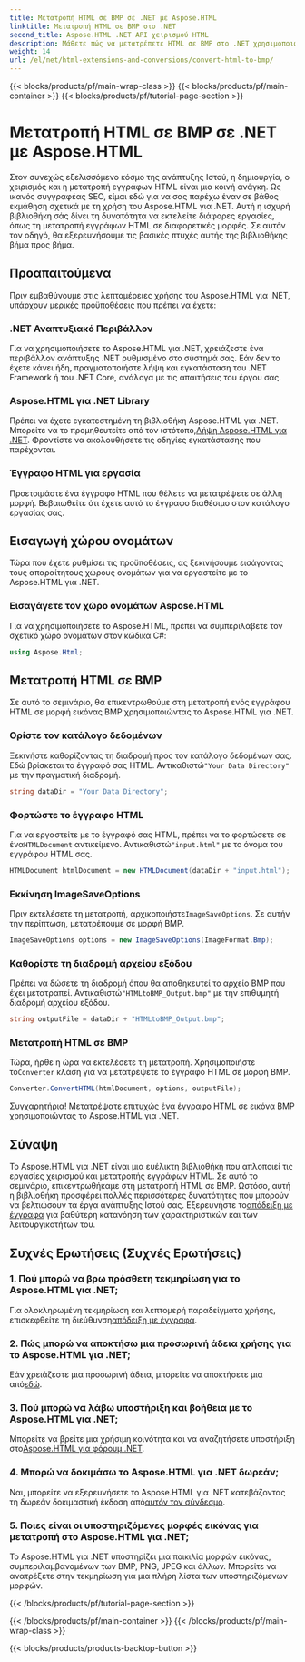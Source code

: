 ```yaml
---
title: Μετατροπή HTML σε BMP σε .NET με Aspose.HTML
linktitle: Μετατροπή HTML σε BMP στο .NET
second_title: Aspose.HTML .NET API χειρισμού HTML
description: Μάθετε πώς να μετατρέπετε HTML σε BMP στο .NET χρησιμοποιώντας το Aspose.HTML για .NET. Πλήρης οδηγός για προγραμματιστές ιστού για Leveraging Aspose.HTML για .NET.
weight: 14
url: /el/net/html-extensions-and-conversions/convert-html-to-bmp/
---
```


{{< blocks/products/pf/main-wrap-class >}}
{{< blocks/products/pf/main-container >}}
{{< blocks/products/pf/tutorial-page-section >}}

# Μετατροπή HTML σε BMP σε .NET με Aspose.HTML

Στον συνεχώς εξελισσόμενο κόσμο της ανάπτυξης Ιστού, η δημιουργία, ο χειρισμός και η μετατροπή εγγράφων HTML είναι μια κοινή ανάγκη. Ως ικανός συγγραφέας SEO, είμαι εδώ για να σας παρέχω έναν σε βάθος εκμάθηση σχετικά με τη χρήση του Aspose.HTML για .NET. Αυτή η ισχυρή βιβλιοθήκη σάς δίνει τη δυνατότητα να εκτελείτε διάφορες εργασίες, όπως τη μετατροπή εγγράφων HTML σε διαφορετικές μορφές. Σε αυτόν τον οδηγό, θα εξερευνήσουμε τις βασικές πτυχές αυτής της βιβλιοθήκης βήμα προς βήμα.

## Προαπαιτούμενα

Πριν εμβαθύνουμε στις λεπτομέρειες χρήσης του Aspose.HTML για .NET, υπάρχουν μερικές προϋποθέσεις που πρέπει να έχετε:

### .NET Αναπτυξιακό Περιβάλλον

Για να χρησιμοποιήσετε το Aspose.HTML για .NET, χρειάζεστε ένα περιβάλλον ανάπτυξης .NET ρυθμισμένο στο σύστημά σας. Εάν δεν το έχετε κάνει ήδη, πραγματοποιήστε λήψη και εγκατάσταση του .NET Framework ή του .NET Core, ανάλογα με τις απαιτήσεις του έργου σας.

### Aspose.HTML για .NET Library

 Πρέπει να έχετε εγκατεστημένη τη βιβλιοθήκη Aspose.HTML για .NET. Μπορείτε να το προμηθευτείτε από τον ιστότοπο,[Λήψη Aspose.HTML για .NET](https://releases.aspose.com/html/net/). Φροντίστε να ακολουθήσετε τις οδηγίες εγκατάστασης που παρέχονται.

### Έγγραφο HTML για εργασία

Προετοιμάστε ένα έγγραφο HTML που θέλετε να μετατρέψετε σε άλλη μορφή. Βεβαιωθείτε ότι έχετε αυτό το έγγραφο διαθέσιμο στον κατάλογο εργασίας σας.

## Εισαγωγή χώρου ονομάτων

Τώρα που έχετε ρυθμίσει τις προϋποθέσεις, ας ξεκινήσουμε εισάγοντας τους απαραίτητους χώρους ονομάτων για να εργαστείτε με το Aspose.HTML για .NET.

### Εισαγάγετε τον χώρο ονομάτων Aspose.HTML

Για να χρησιμοποιήσετε το Aspose.HTML, πρέπει να συμπεριλάβετε τον σχετικό χώρο ονομάτων στον κώδικα C#:

```csharp
using Aspose.Html;
```

## Μετατροπή HTML σε BMP

Σε αυτό το σεμινάριο, θα επικεντρωθούμε στη μετατροπή ενός εγγράφου HTML σε μορφή εικόνας BMP χρησιμοποιώντας το Aspose.HTML για .NET.

### Ορίστε τον κατάλογο δεδομένων

 Ξεκινήστε καθορίζοντας τη διαδρομή προς τον κατάλογο δεδομένων σας. Εδώ βρίσκεται το έγγραφό σας HTML. Αντικαθιστώ`"Your Data Directory"` με την πραγματική διαδρομή.

```csharp
string dataDir = "Your Data Directory";
```

### Φορτώστε το έγγραφο HTML

 Για να εργαστείτε με το έγγραφό σας HTML, πρέπει να το φορτώσετε σε ένα`HTMLDocument` αντικείμενο. Αντικαθιστώ`"input.html"` με το όνομα του εγγράφου HTML σας.

```csharp
HTMLDocument htmlDocument = new HTMLDocument(dataDir + "input.html");
```

### Εκκίνηση ImageSaveOptions

 Πριν εκτελέσετε τη μετατροπή, αρχικοποιήστε`ImageSaveOptions`. Σε αυτήν την περίπτωση, μετατρέπουμε σε μορφή BMP.

```csharp
ImageSaveOptions options = new ImageSaveOptions(ImageFormat.Bmp);
```

### Καθορίστε τη διαδρομή αρχείου εξόδου

 Πρέπει να δώσετε τη διαδρομή όπου θα αποθηκευτεί το αρχείο BMP που έχει μετατραπεί. Αντικαθιστώ`"HTMLtoBMP_Output.bmp"` με την επιθυμητή διαδρομή αρχείου εξόδου.

```csharp
string outputFile = dataDir + "HTMLtoBMP_Output.bmp";
```

### Μετατροπή HTML σε BMP

 Τώρα, ήρθε η ώρα να εκτελέσετε τη μετατροπή. Χρησιμοποιήστε το`Converter` κλάση για να μετατρέψετε το έγγραφο HTML σε μορφή BMP.

```csharp
Converter.ConvertHTML(htmlDocument, options, outputFile);
```

Συγχαρητήρια! Μετατρέψατε επιτυχώς ένα έγγραφο HTML σε εικόνα BMP χρησιμοποιώντας το Aspose.HTML για .NET.

## Σύναψη

Το Aspose.HTML για .NET είναι μια ευέλικτη βιβλιοθήκη που απλοποιεί τις εργασίες χειρισμού και μετατροπής εγγράφων HTML. Σε αυτό το σεμινάριο, επικεντρωθήκαμε στη μετατροπή HTML σε BMP. Ωστόσο, αυτή η βιβλιοθήκη προσφέρει πολλές περισσότερες δυνατότητες που μπορούν να βελτιώσουν τα έργα ανάπτυξης Ιστού σας. Εξερευνήστε το[απόδειξη με έγγραφα](https://reference.aspose.com/html/net/) για βαθύτερη κατανόηση των χαρακτηριστικών και των λειτουργικοτήτων του.

## Συχνές Ερωτήσεις (Συχνές Ερωτήσεις)

### 1. Πού μπορώ να βρω πρόσθετη τεκμηρίωση για το Aspose.HTML για .NET;

 Για ολοκληρωμένη τεκμηρίωση και λεπτομερή παραδείγματα χρήσης, επισκεφθείτε τη διεύθυνση[απόδειξη με έγγραφα](https://reference.aspose.com/html/net/).

### 2. Πώς μπορώ να αποκτήσω μια προσωρινή άδεια χρήσης για το Aspose.HTML για .NET;

Εάν χρειάζεστε μια προσωρινή άδεια, μπορείτε να αποκτήσετε μια από[εδώ](https://purchase.aspose.com/temporary-license/).

### 3. Πού μπορώ να λάβω υποστήριξη και βοήθεια με το Aspose.HTML για .NET;

 Μπορείτε να βρείτε μια χρήσιμη κοινότητα και να αναζητήσετε υποστήριξη στο[Aspose.HTML για φόρουμ .NET](https://forum.aspose.com/).

### 4. Μπορώ να δοκιμάσω το Aspose.HTML για .NET δωρεάν;

 Ναι, μπορείτε να εξερευνήσετε το Aspose.HTML για .NET κατεβάζοντας τη δωρεάν δοκιμαστική έκδοση από[αυτόν τον σύνδεσμο](https://releases.aspose.com/).

### 5. Ποιες είναι οι υποστηριζόμενες μορφές εικόνας για μετατροπή στο Aspose.HTML για .NET;

Το Aspose.HTML για .NET υποστηρίζει μια ποικιλία μορφών εικόνας, συμπεριλαμβανομένων των BMP, PNG, JPEG και άλλων. Μπορείτε να ανατρέξετε στην τεκμηρίωση για μια πλήρη λίστα των υποστηριζόμενων μορφών.

{{< /blocks/products/pf/tutorial-page-section >}}

{{< /blocks/products/pf/main-container >}}
{{< /blocks/products/pf/main-wrap-class >}}

{{< blocks/products/products-backtop-button >}}
